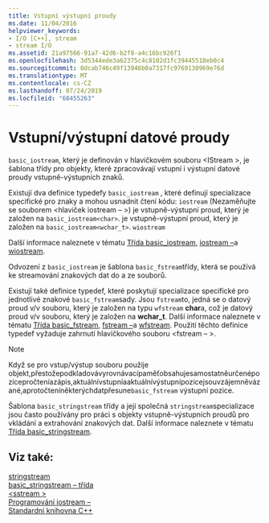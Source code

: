 ```yaml
---
title: Vstupní výstupní proudy
ms.date: 11/04/2016
helpviewer_keywords:
- I/O [C++], stream
- stream I/O
ms.assetid: 21a97566-91a7-42d6-b2f8-a4c16bc926f1
ms.openlocfilehash: 3d5344ede3a62375c4c8102d1fc39445518eb0c4
ms.sourcegitcommit: 0dcab746c49f13946b0a7317fc9769130969e76d
ms.translationtype: MT
ms.contentlocale: cs-CZ
ms.lasthandoff: 07/24/2019
ms.locfileid: "68455263"
---
```

# <a name="inputoutput-streams"></a>Vstupní/výstupní datové proudy

`basic_iostream`, který je definován v hlavičkovém souboru \<IStream >, je šablona třídy pro objekty, které zpracovávají vstupní i výstupní datové proudy vstupně-výstupních znaků.

Existují dva definice typedefy `basic_iostream` , které definují specializace specifické pro znaky a mohou usnadnit čtení kódu: `iostream` (Nezaměňujte se souborem \<hlaviček iostream – >) je vstupně-výstupní proud, který je založen na `basic_iostream<char>`. je vstupně-výstupní proud, který je založen na `basic_iostream<wchar_t>`. `wiostream`

Další informace naleznete v tématu [Třída basic_iostream](../standard-library/basic-iostream-class.md), [iostream –](../standard-library/basic-iostream-class.md)a [wiostream](../standard-library/basic-iostream-class.md).

Odvození z `basic_iostream` je šablona `basic_fstream`třídy, která se používá ke streamování znakových dat do a ze souborů.

Existují také definice typedef, které poskytují specializace specifické pro jednotlivé znakové `basic_fstream`sady. Jsou `fstream`to, jedná se o datový proud v/v souboru, který je založen na typu `wfstream` **char**a, což je datový proud v/v souboru, který je založen na **wchar_t**. Další informace naleznete v tématu [Třída basic_fstream](../standard-library/basic-fstream-class.md), [fstream –](../standard-library/basic-fstream-class.md)a [wfstream](../standard-library/basic-fstream-class.md). Použití těchto definice typedef vyžaduje zahrnutí hlavičkového souboru \<fstream – >.

> [!NOTE]
> Když se pro vstup/výstup souboru použije objekt,přestožepodkladovávyrovnávacípaměťobsahujesamostatněurčenépozicepročteníazápis,aktuálnívstupníaaktuálnívýstupnípozicejsouvzájemněvázané,aprotočteníněkterýchdatpřesune`basic_fstream` výstupní pozice.

Šablona `basic_stringstream` třídy a její společná `stringstream`specializace jsou často používány pro práci s objekty vstupně-výstupních proudů pro vkládání a extrahování znakových dat. Další informace naleznete v tématu [Třída basic_stringstream](../standard-library/basic-stringstream-class.md).

## <a name="see-also"></a>Viz také:

[stringstream](../standard-library/basic-stringstream-class.md)\
[basic_stringstream – třída](../standard-library/basic-stringstream-class.md)\
[\<sstream >](../standard-library/sstream.md)\
[Programování iostream –](../standard-library/iostream-programming.md)\
[Standardní knihovna C++](../standard-library/cpp-standard-library-reference.md)
